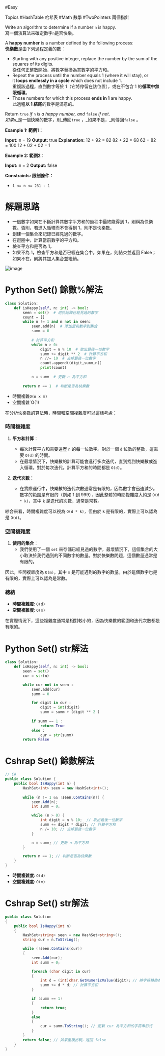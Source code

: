 
#Easy


Topics
#HashTable
 哈希表
#Math
 數學
#TwoPointers
 兩個指針

Write an algorithm to determine if a number `n` is happy.  
寫一個演算法來確定數字`n`是否快樂。

A **happy number** is a number defined by the following process:  
**快樂數**是由下列過程定義的數：

- Starting with any positive integer, replace the number by the sum of the squares of its digits.  
    從任何正整數開始，將數字替換為其數字的平方和。
- Repeat the process until the number equals 1 (where it will stay), or it **loops endlessly in a cycle** which does not include 1.  
    重複該過程，直到數字等於 1（它將停留在該位置），或在不包含 1 的**循環中無限循環**。
- Those numbers for which this process **ends in 1** are happy.  
    此過程**以 1 結尾**的數字是滿意的。

Return `true` _if_ `n` _is a happy number, and_ `false` _if not_.  
_如果_`n`_是一個快樂的數字，則_傳回`true` ，_如果不是，_則傳回`false` 。

**Example 1: 範例1：**

**Input:** n = 19
**Output:** true
**Explanation:**
12 + 92 = 82
82 + 22 = 68
62 + 82 = 100
12 + 02 + 02 = 1

**Example 2: 範例2：**

**Input:** n = 2
**Output:** false

**Constraints: 限制條件：**

- `1 <= n <= 231 - 1`

# 解題思路

- 一個數字如果在不斷計算其數字平方和的過程中最終能得到 1，則稱為快樂數。否則，若進入循環而不會得到 1，則不是快樂數。
- 創建一個集合來記錄已經見過的數字。
- 在迴圈中，計算當前數字的平方和。
- 檢查平方和是否為 1。
- 如果不為 1，檢查平方和是否已經在集合中。如果在，則結束並返回 False；如果不在，則將其加入集合並繼續。

![image](https://github.com/user-attachments/assets/0a0a9e22-1fd0-449a-bc75-597a4266dcf3)


# Python Set() 餘數%解法

```python
class Solution:
    def isHappy(self, n: int) -> bool:
        seen = set()  # 用於記錄已經見過的數字
        count = []
        while n != 1 and n not in seen:
            seen.add(n)  # 添加當前數字到集合
            summ = 0
            
            # 計算平方和
            while n > 0:
                digit = n % 10  # 取出最後一位數字
                summ += digit ** 2  # 計算平方和
                n //= 10  # 去掉最後一位數字
                count.append((digit,summ,n))
                print(count)
            
            n = summ  # 更新 n 為平方和
        
        return n == 1  # 判斷是否為快樂數


```


- 時間複雜`O(n x m)`
- 空間複雜`O(1)

在分析快樂數的算法時，時間和空間複雜度可以這樣考慮：

### 時間複雜度

1. **平方和計算**：
   - 每次計算平方和需要遍歷 `n` 的每一位數字。對於一個 `d` 位數的整數，這需要 `O(d)` 的時間。
   - 在最壞情況下，快樂數的計算可能會進行多次迭代，直到找到快樂數或進入循環。對於每次迭代，計算平方和的時間都是 `O(d)`。

2. **迭代次數**：
   - 在實際運行中，快樂數的迭代次數通常是有限的，因為數字會迅速減少。數字的範圍是有限的（例如 1 到 999），因此整體的時間複雜度大約是 `O(d * k)`，其中 `k` 是迭代的次數，通常是常數。

綜合來看，時間複雜度可以視為 `O(d * k)`，但由於 `k` 是有限的，實際上可以認為是 `O(d)`。

### 空間複雜度

1. **使用的集合**：
   - 我們使用了一個 `set` 來存儲已經見過的數字，最壞情況下，這個集合的大小取決於我們遇到的不同數字的數量。對於快樂數問題，這個數量通常是有限的。

因此，空間複雜度為 `O(m)`，其中 `m` 是可能遇到的數字的數量。由於這個數字也是有限的，實際上可以認為是常數。

### 總結

- **時間複雜度**: `O(d)`
- **空間複雜度**: `O(m)`

在實際情況下，這些複雜度通常是相對較小的，因為快樂數的範圍和迭代次數都是有限的。

# Python Set() str解法

```python
class Solution:
    def isHappy(self, n: int) -> bool:
        seen = set()
        cur = str(n)

        while cur not in seen :
            seen.add(cur)
            summ = 0

            for digit in cur :
                digit = int(digit)
                summ = summ + (digit ** 2 ) 
            
            if summ == 1 :
                return True 
            else : 
                cur = str(summ)
        return False 
```

# Cshrap Set() 餘數解法

```C#
// C#
public class Solution {
    public bool IsHappy(int n) {
        HashSet<int> seen = new HashSet<int>();
        
        while (n != 1 && !seen.Contains(n)) {
            seen.Add(n);
            int summ = 0;

            while (n > 0) {
                int digit = n % 10;  // 取出最後一位數字
                summ += digit * digit; // 計算平方和
                n /= 10; // 去掉最後一位數字
            }

            n = summ; // 更新 n 為平方和
        }

        return n == 1; // 判斷是否為快樂數
    }
}
```

- **時間複雜度**: `O(d)`
- **空間複雜度**: `O(m)`

# Cshrap Set() str解法
```C#
public class Solution
{
    public bool IsHappy(int n)
    {
        HashSet<string> seen = new HashSet<string>();
        string cur = n.ToString();

        while (!seen.Contains(cur))
        {
            seen.Add(cur);
            int summ = 0;

            foreach (char digit in cur)
            {
                int d = (int)char.GetNumericValue(digit); // 將字符轉換為整數
                summ += d * d; // 計算平方和
            }

            if (summ == 1)
            {
                return true;
            }
            else
            {
                cur = summ.ToString(); // 更新 cur 為平方和的字符串形式
            }
        }
        return false; // 如果重複出現，返回 false
    }
}
```
